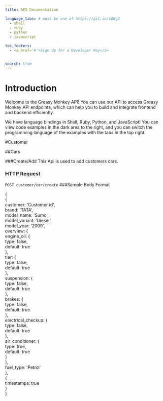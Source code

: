 ```yaml
---
title: API Documentation

language_tabs: # must be one of https://git.io/vQNgJ
  - shell
  - ruby
  - python
  - javascript

toc_footers:
  - <a href='#'>Sign Up for a Developer Key</a>


search: true
---
```


# Introduction

Welcome to the Greasy Monkey  API! You can use our API to access Greasy Monkey API endpoints, which can help you to build and integrate frontend and backend efficiently.

We have language bindings in Shell, Ruby, Python, and JavaScript! You can view code examples in the dark area to the right, and you can switch the programming language of the examples with the tabs in the top right.

#Customer

##Cars

###Create/Add
This Api is used to add customers cars.
<br>
### HTTP Request
`POST customer/car/create`
###Sample Body Format

{<br>
   {<br>
    customer: 'Customer id',<br>
    brand: 'TATA',<br>
    model_name: 'Sumo',<br>
    model_variant: 'Diesel',<br>
    model_year: '2009',<br>
    overview: {<br>
      engine_oil: {<br>
        type: false,<br>
        default: true<br>
      },<br>
      tier: {<br>
        type: false,<br>
        default: true<br>
      },<br>
      suspension: {<br>
        type: false,<br>
        default: true<br>
      },<br>
      brakes: {<br>
        type: false,<br>
        default: true<br>
      },<br>
      electrical_checkup: {<br>
        type: false,<br>
        default: true<br>
      },<br>
      air_conditioner: {<br>
        type: true,<br>
        default: true<br>
      }<br>
    },<br>
    fuel_type: 'Petrol'<br>
  },<br>
  {<br>
    timestamps: true<br>
  }<br>
}<br>
